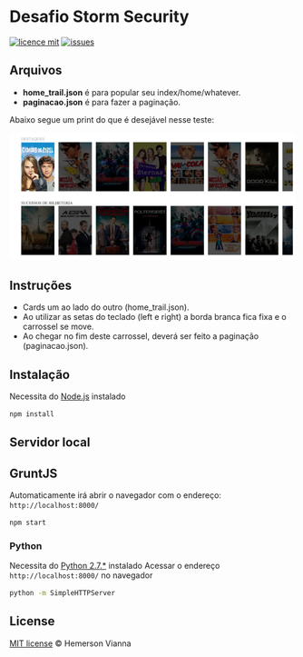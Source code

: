 # Desafio Storm Security

[![licence mit](https://img.shields.io/badge/license-MIT-blue.svg?style=flat-square)](http://hemersonvianna.mit-license.org/)
[![issues](https://img.shields.io/github/issues/hemersonvianna/desafioss.svg?style=flat-square)](https://github.com/hemersonvianna/desafioss/issues)

## Arquivos

- **home_trail.json** é para popular seu index/home/whatever.
- **paginacao.json** é para fazer a paginação. 

Abaixo segue um print do que é desejável nesse teste:

![Imagem](original/image.png)

## Instruções

- Cards um ao lado do outro (home_trail.json).
- Ao utilizar as setas do teclado (left e right) a borda branca fica fixa e o carrossel se move.
- Ao chegar no fim deste carrossel, deverá ser feito a paginação (paginacao.json).

## Instalação

Necessita do [Node.js](https://nodejs.org/) instalado

```bash
npm install
```

## Servidor local

## GruntJS

Automaticamente irá abrir o navegador com o endereço: `http://localhost:8000/`

```bash
npm start
```

### Python

Necessita do [Python 2.7.*](https://www.python.org/downloads/) instalado
Acessar o endereço `http://localhost:8000/` no navegador

```bash
python -m SimpleHTTPServer
```




## License

[MIT license](http://hemersonvianna.mit-license.org/) © Hemerson Vianna
